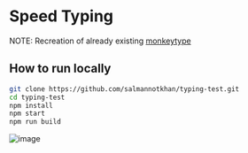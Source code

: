 # Speed Typing

NOTE: Recreation of already existing [monkeytype](https://monkeytype.com)

## How to run locally

```zsh
git clone https://github.com/salmannotkhan/typing-test.git
cd typing-test
npm install
npm start
npm run build
```

![image](https://github.com/Shardul-Khandekar/Speed-Typing/assets/68283854/c91dd1f7-f226-4808-9e1e-6bf96ca3ba9e)
